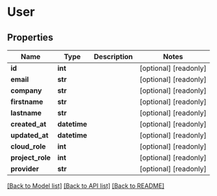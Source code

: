 # User

## Properties
Name | Type | Description | Notes
------------ | ------------- | ------------- | -------------
**id** | **int** |  | [optional] [readonly] 
**email** | **str** |  | [optional] [readonly] 
**company** | **str** |  | [optional] [readonly] 
**firstname** | **str** |  | [optional] [readonly] 
**lastname** | **str** |  | [optional] [readonly] 
**created_at** | **datetime** |  | [optional] [readonly] 
**updated_at** | **datetime** |  | [optional] [readonly] 
**cloud_role** | **int** |  | [optional] [readonly] 
**project_role** | **int** |  | [optional] [readonly] 
**provider** | **str** |  | [optional] [readonly] 

[[Back to Model list]](../README.md#documentation-for-models) [[Back to API list]](../README.md#documentation-for-api-endpoints) [[Back to README]](../README.md)


